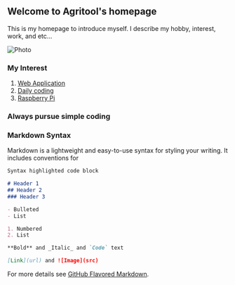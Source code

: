 ## Welcome to Agritool's homepage

This is my homepage to introduce myself.
I describe my hobby, interest, work, and etc...

![Photo](https://agritool.github.io/me/img/me.jpg)

### My Interest
1. [Web Application](https://en.wikipedia.org/wiki/Web_application)
2. [Daily coding](https://opentutorials.org/course/1)
3. [Raspberry Pi](https://www.raspberrypi.org/)

### Always pursue simple coding

### Markdown Syntax

Markdown is a lightweight and easy-to-use syntax for styling your writing. It includes conventions for

```markdown
Syntax highlighted code block

# Header 1
## Header 2
### Header 3

- Bulleted
- List

1. Numbered
2. List

**Bold** and _Italic_ and `Code` text

[Link](url) and ![Image](src)
```

For more details see [GitHub Flavored Markdown](https://guides.github.com/features/mastering-markdown/).
